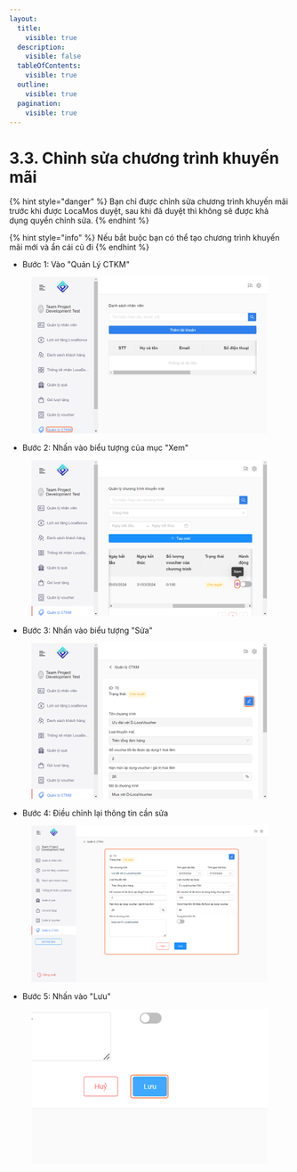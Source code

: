 ```yaml
---
layout:
  title:
    visible: true
  description:
    visible: false
  tableOfContents:
    visible: true
  outline:
    visible: true
  pagination:
    visible: true
---
```


# 3.3. Chỉnh sửa chương trình khuyến mãi

{% hint style="danger" %}
Bạn chỉ được chỉnh sửa chương trình khuyến mãi trước khi được LocaMos duyệt, sau khi đã duyệt thì không sẽ được khả dụng quyền chỉnh sửa.
{% endhint %}

{% hint style="info" %}
Nếu bắt buộc bạn có thể tạo chương trình khuyến mãi mới và ẩn cái cũ đi
{% endhint %}

* Bước 1: Vào "Quản Lý CTKM"

<figure><img src="../../../../.gitbook/assets/image.png" alt=""><figcaption></figcaption></figure>

* Bước 2: Nhấn vào biểu tượng của mục "Xem"

<figure><img src="../../../../.gitbook/assets/image (2).png" alt=""><figcaption></figcaption></figure>

* Bước 3: Nhấn vào biểu tượng "Sửa"

<figure><img src="../../../../.gitbook/assets/image (3).png" alt=""><figcaption></figcaption></figure>

* Bước 4: Điều chỉnh lại thông tin cần sửa

<figure><img src="../../../../.gitbook/assets/image (4).png" alt=""><figcaption></figcaption></figure>

* Bước 5: Nhấn vào "Lưu"

<figure><img src="../../../../.gitbook/assets/6.png" alt=""><figcaption></figcaption></figure>
